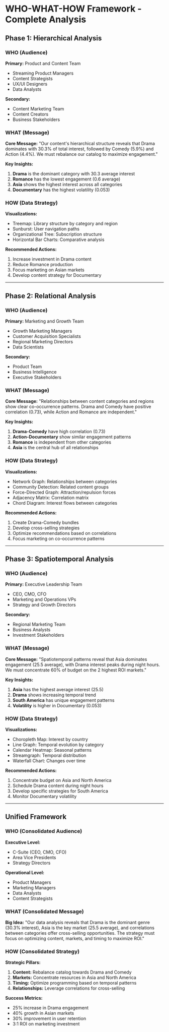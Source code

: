 # WHO-WHAT-HOW Framework - Complete Analysis

## Phase 1: Hierarchical Analysis

### WHO (Audience)
**Primary:** Product and Content Team
- Streaming Product Managers
- Content Strategists
- UX/UI Designers
- Data Analysts

**Secondary:**
- Content Marketing Team
- Content Creators
- Business Stakeholders

### WHAT (Message)
**Core Message:** "Our content's hierarchical structure reveals that Drama dominates with 30.3% of total interest, followed by Comedy (5.9%) and Action (4.4%). We must rebalance our catalog to maximize engagement."

**Key Insights:**
1. **Drama** is the dominant category with 30.3 average interest
2. **Romance** has the lowest engagement (0.6 average)
3. **Asia** shows the highest interest across all categories
4. **Documentary** has the highest volatility (0.053)

### HOW (Data Strategy)
**Visualizations:**
- Treemap: Library structure by category and region
- Sunburst: User navigation paths
- Organizational Tree: Subscription structure
- Horizontal Bar Charts: Comparative analysis

**Recommended Actions:**
1. Increase investment in Drama content
2. Reduce Romance production
3. Focus marketing on Asian markets
4. Develop content strategy for Documentary

---

## Phase 2: Relational Analysis

### WHO (Audience)
**Primary:** Marketing and Growth Team
- Growth Marketing Managers
- Customer Acquisition Specialists
- Regional Marketing Directors
- Data Scientists

**Secondary:**
- Product Team
- Business Intelligence
- Executive Stakeholders

### WHAT (Message)
**Core Message:** "Relationships between content categories and regions show clear co-occurrence patterns. Drama and Comedy have positive correlation (0.73), while Action and Romance are independent."

**Key Insights:**
1. **Drama-Comedy** have high correlation (0.73)
2. **Action-Documentary** show similar engagement patterns
3. **Romance** is independent from other categories
4. **Asia** is the central hub of all relationships

### HOW (Data Strategy)
**Visualizations:**
- Network Graph: Relationships between categories
- Community Detection: Related content groups
- Force-Directed Graph: Attraction/repulsion forces
- Adjacency Matrix: Correlation matrix
- Chord Diagram: Interest flows between categories

**Recommended Actions:**
1. Create Drama-Comedy bundles
2. Develop cross-selling strategies
3. Optimize recommendations based on correlations
4. Focus marketing on co-occurrence patterns

---

## Phase 3: Spatiotemporal Analysis

### WHO (Audience)
**Primary:** Executive Leadership Team
- CEO, CMO, CFO
- Marketing and Operations VPs
- Strategy and Growth Directors

**Secondary:**
- Regional Marketing Team
- Business Analysts
- Investment Stakeholders

### WHAT (Message)
**Core Message:** "Spatiotemporal patterns reveal that Asia dominates engagement (25.5 average), with Drama interest peaks during night hours. We must concentrate 60% of budget on the 2 highest ROI markets."

**Key Insights:**
1. **Asia** has the highest average interest (25.5)
2. **Drama** shows increasing temporal trend
3. **South America** has unique engagement patterns
4. **Volatility** is higher in Documentary (0.053)

### HOW (Data Strategy)
**Visualizations:**
- Choropleth Map: Interest by country
- Line Graph: Temporal evolution by category
- Calendar Heatmap: Seasonal patterns
- Streamgraph: Temporal distribution
- Waterfall Chart: Changes over time

**Recommended Actions:**
1. Concentrate budget on Asia and North America
2. Schedule Drama content during night hours
3. Develop specific strategies for South America
4. Monitor Documentary volatility

---

## Unified Framework

### WHO (Consolidated Audience)
**Executive Level:**
- C-Suite (CEO, CMO, CFO)
- Area Vice Presidents
- Strategy Directors

**Operational Level:**
- Product Managers
- Marketing Managers
- Data Analysts
- Content Strategists

### WHAT (Consolidated Message)
**Big Idea:** "Our data analysis reveals that Drama is the dominant genre (30.3% interest), Asia is the key market (25.5 average), and correlations between categories offer cross-selling opportunities. The strategy must focus on optimizing content, markets, and timing to maximize ROI."

### HOW (Consolidated Strategy)
**Strategic Pillars:**
1. **Content:** Rebalance catalog towards Drama and Comedy
2. **Markets:** Concentrate resources in Asia and North America
3. **Timing:** Optimize programming based on temporal patterns
4. **Relationships:** Leverage correlations for cross-selling

**Success Metrics:**
- 25% increase in Drama engagement
- 40% growth in Asian markets
- 30% improvement in user retention
- 3:1 ROI on marketing investment